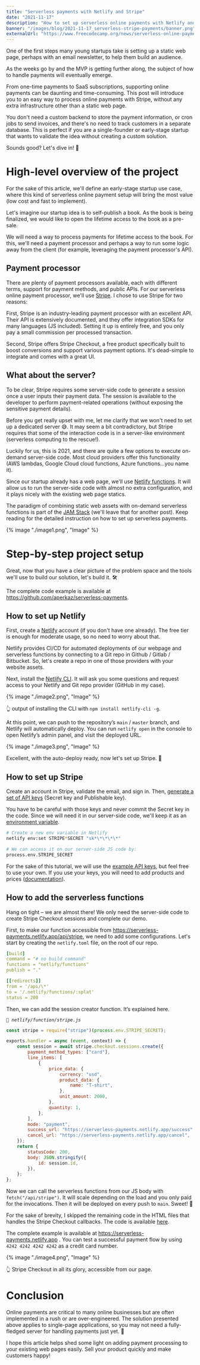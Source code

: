 ```yaml
---
title: "Serverless payments with Netlify and Stripe"
date: "2021-11-17"
description: "How to set up serverless online payments with Netlify and Stripe."
banner: "/images/blog/2021-11-17_serverless-stripe-payments/banner.png"
externalUrl: "https://www.freecodecamp.org/news/serverless-online-payments/"
---
```


One of the first steps many young startups take is setting up a static web page, perhaps with an email newsletter, to help them build an audience.

As the weeks go by and the MVP is getting further along, the subject of how to handle payments will eventually emerge.

From one-time payments to SaaS subscriptions, supporting online payments can be daunting and time-consuming. This post will introduce you to an easy way to process online payments with Stripe, without any extra infrastructure other than a static web page.

You don't need a custom backend to store the payment information, or cron jobs to send invoices, and there's no need to track customers in a separate database. This is perfect if you are a single-founder or early-stage startup that wants to validate the idea without creating a custom solution.

Sounds good? Let's dive in! 🤿

# High-level overview of the project

For the sake of this article, we'll define an early-stage startup use case, where this kind of serverless online payment setup will bring the most value (low cost and fast to implement).

Let's imagine our startup idea is to self-publish a book. As the book is being finalized, we would like to open the lifetime access to the book as a pre-sale.

We will need a way to process payments for lifetime access to the book. For this, we'll need a payment processor and perhaps a way to run some logic away from the client (for example, leveraging the payment processor's API).

## Payment processor

There are plenty of payment processors available, each with different terms, support for payment methods, and public APIs. For our serverless online payment processor, we'll use [Stripe](https://stripe.com/). I chose to use Stripe for two reasons:

First, Stripe is an industry-leading payment processor with an excellent API. Their API is extensively documented, and they offer integration SDKs for many languages (JS included). Setting it up is entirely free, and you only pay a small commission per processed transaction.

Second, Stripe offers Stripe Checkout, a free product specifically built to boost conversions and support various payment options. It's dead-simple to integrate and comes with a great UI.

## What about the server?

To be clear, Stripe requires some server-side code to generate a session once a user inputs their payment data. The session is available to the developer to perform payment-related operations (without exposing the sensitive payment details).

Before you get really upset with me, let me clarify that we won't need to set up a dedicated server 😅. It may seem a bit contradictory, but Stripe requires that some of the interaction code is in a server-like environment (serverless computing to the rescue!).

Luckily for us, this is 2021, and there are quite a few options to execute on-demand server-side code. Most cloud providers offer this functionality (AWS lambdas, Google Cloud cloud functions, Azure functions…you name it).

Since our startup already has a web page, we'll use [Netlify functions](https://www.netlify.com/products/functions/). It will allow us to run the server-side code with almost no extra configuration, and it plays nicely with the existing web page statics.

The paradigm of combining static web assets with on-demand serverless functions is part of the [JAM Stack](https://jamstack.org/) (we'll leave that for another post). Keep reading for the detailed instruction on how to set up serverless payments.

{% image "./image1.png", "Image" %}

# Step-by-step project setup

Great, now that you have a clear picture of the problem space and the tools we'll use to build our solution, let's build it. 🛠

The complete code example is available at https://github.com/aperkaz/serverless-payments.

## How to set up Netlify

First, create a [Netlify](https://www.netlify.com/) account (if you don't have one already). The free tier is enough for moderate usage, so no need to worry about that.

Netlify provides CI/CD for automated deployments of our webpage and serverless functions by connecting to a Git repo in Github / Gitlab / Bitbucket. So, let's create a repo in one of those providers with your website assets.

Next, install the [Netlify CLI](https://cli.netlify.com/getting-started/). It will ask you some questions and request access to your Netlify and Git repo provider (GitHub in my case).

{% image "./image2.png", "Image" %}

👆 output of installing the CLI with `npm install netlify-cli -g`.

At this point, we can push to the repository’s `main` / `master` branch, and Netlify will automatically deploy. You can run `netlify open` in the console to open Netlify’s admin panel, and visit the deployed URL.

{% image "./image3.png", "Image" %}

Excellent, with the auto-deploy ready, now let's set up Stripe. 💸

## How to set up Stripe

Create an account in Stripe, validate the email, and sign in. Then, [generate a set of API keys](https://stripe.com/docs/keys) (Secret key and Publishable key).

You have to be careful with those keys and never commit the Secret key in the code. Since we will need it in our server-side code, we'll keep it as an [environment variable](https://www.netlify.com/blog/2021/07/12/managing-environment-variables-from-your-terminal-with-netlify-cli/).

```bash
# Create a new env variable in Netlify
netlify env:set STRIPE*SECRET "sk*\*\*\*\*"

# We can access it on our server-side JS code by:
process.env.STRIPE_SECRET
```

For the sake of this tutorial, we will use the [example API keys](https://stripe.com/docs/payments/accept-a-payment?integration=checkout#set-up-stripe), but feel free to use your own. If you use your keys, you will need to add products and prices ([documentation](https://support.stripe.com/questions/how-to-create-products-and-prices)).

## How to add the serverless functions

Hang on tight – we are almost there! We only need the server-side code to create Stripe Checkout sessions and complete our demo.

First, to make our function accessible from https://serverless-payments.netlify.app/api/stripe, we need to add some configurations. Let's start by creating the `netlify.toml` file, on the root of our repo.

```yaml
[build]
command = "# no build command"
functions = "netlify/functions"
publish = "."

[[redirects]]
from = '/api/\*'
to = '/.netlify/functions/:splat'
status = 200
```

Then, we can add the session creator function. It’s explained here.

_`📁 netlify/function/stripe.js`_

```javascript
const stripe = require("stripe")(process.env.STRIPE_SECRET);

exports.handler = async (event, context) => {
	const session = await stripe.checkout.sessions.create({
		payment_method_types: ["card"],
		line_items: [
			{
				price_data: {
					currency: "usd",
					product_data: {
						name: "T-shirt",
					},
					unit_amount: 2000,
				},
				quantity: 1,
			},
		],
		mode: "payment",
		success_url: "https://serverless-payments.netlify.app/success",
		cancel_url: "https://serverless-payments.netlify.app/cancel",
	});
	return {
		statusCode: 200,
		body: JSON.stringify({
			id: session.id,
		}),
	};
};
```

Now we can call the serverless functions from our JS body with `fetch("/api/stripe")`. It will scale depending on the load and you only paid for the invocations. Then it will be deployed on every push to `main`. Sweet! 🍬

For the sake of brevity, I skipped the remaining code in the HTML files that handles the Stripe Checkout callbacks. The code is available [here](https://github.com/aperkaz/serverless-payments).

The complete example is available at https://serverless-payments.netlify.app . You can test a successful payment flow by using `4242 4242 4242 4242` as a credit card number.

{% image "./image4.png", "Image" %}

👆 Stripe Checkout in all its glory, accessible from our page.

# Conclusion

Online payments are critical to many online businesses but are often implemented in a rush or are over-engineered. The solution presented above applies to single-page applications, so you may not need a fully-fledged server for handling payments just yet. 🙂

I hope this article helps shed some light on adding payment processing to your existing web pages easily. Sell your product quickly and make customers happy!
